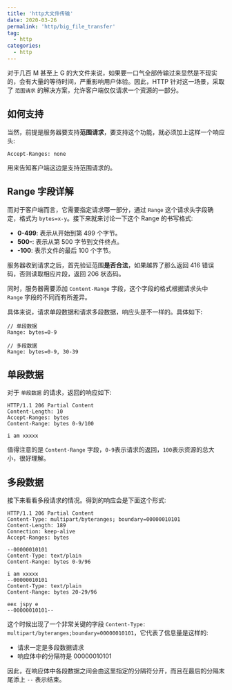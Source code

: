 ```yaml
---
title: 'http大文件传输'
date: 2020-03-26
permalink: 'http/big_file_transfer'
tag:
  - http
categories:
  - http
---
```


对于几百 M 甚至上 G 的大文件来说，如果要一口气全部传输过来显然是不现实的，会有大量的等待时间，严重影响用户体验。因此，HTTP 针对这一场景，采取了 `范围请求` 的解决方案，允许客户端仅仅请求一个资源的一部分。

## 如何支持

当然，前提是服务器要支持**范围请求**，要支持这个功能，就必须加上这样一个响应头:

```
Accept-Ranges: none
```

用来告知客户端这边是支持范围请求的。

## Range 字段详解

而对于客户端而言，它需要指定请求哪一部分，通过 `Range` 这个请求头字段确定，格式为 `bytes=x-y`。接下来就来讨论一下这个 Range 的书写格式:

- **0-499**: 表示从开始到第 499 个字节。
- **500-**: 表示从第 500 字节到文件终点。
- **-100**: 表示文件的最后 100 个字节。

服务器收到请求之后，首先验证范围**是否合法**，如果越界了那么返回 416 错误码，否则读取相应片段，返回 206 状态码。

同时，服务器需要添加 `Content-Range` 字段，这个字段的格式根据请求头中 `Range` 字段的不同而有所差异。

具体来说，请求单段数据和请求多段数据，响应头是不一样的。具体如下:

```
// 单段数据
Range: bytes=0-9

// 多段数据
Range: bytes=0-9, 30-39
```

## 单段数据

对于 `单段数据` 的请求，返回的响应如下:

```
HTTP/1.1 206 Partial Content
Content-Length: 10
Accept-Ranges: bytes
Content-Range: bytes 0-9/100

i am xxxxx
```

值得注意的是 `Content-Range` 字段，`0-9`表示请求的返回，`100`表示资源的总大小，很好理解。

## 多段数据

接下来看看多段请求的情况。得到的响应会是下面这个形式:

```
HTTP/1.1 206 Partial Content
Content-Type: multipart/byteranges; boundary=00000010101
Content-Length: 189
Connection: keep-alive
Accept-Ranges: bytes

--00000010101
Content-Type: text/plain
Content-Range: bytes 0-9/96

i am xxxxx
--00000010101
Content-Type: text/plain
Content-Range: bytes 20-29/96

eex jspy e
--00000010101--
```

这个时候出现了一个非常关键的字段 `Content-Type: multipart/byteranges;boundary=00000010101`，它代表了信息量是这样的:

- 请求一定是多段数据请求
- 响应体中的分隔符是 00000010101

因此，在响应体中各段数据之间会由这里指定的分隔符分开，而且在最后的分隔末尾添上 `--` 表示结束。
